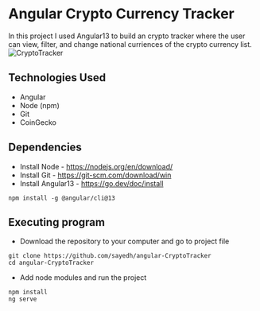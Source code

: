 # Angular Crypto Currency Tracker
In this project I used Angular13 to build an crypto tracker where the user can view, filter, and change national curriences of the crypto currency list. 
![CryptoTracker](https://user-images.githubusercontent.com/30685241/177240259-5a0b8cdc-829d-4263-8657-695b8e12fefb.jpg)


## Technologies Used
* Angular
* Node (npm)
* Git
* CoinGecko


## Dependencies
* Install Node - https://nodejs.org/en/download/
* Install Git - https://git-scm.com/download/win
* Install Angular13 - https://go.dev/doc/install
```
npm install -g @angular/cli@13
```

## Executing program
* Download the repository to your computer and go to project file
```
git clone https://github.com/sayedh/angular-CryptoTracker
cd angular-CryptoTracker
```
* Add node modules and run the project
```
npm install
ng serve
```

